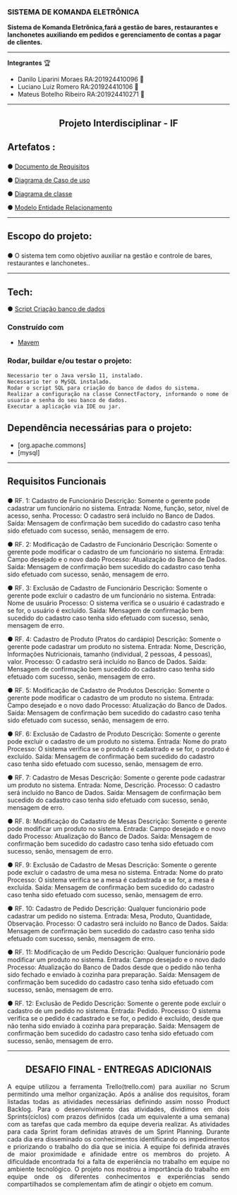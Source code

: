 
 ### SISTEMA DE KOMANDA ELETRÔNICA ###  
 
**Sistema de Komanda Eletrônica,fará a gestão de bares, restaurantes e lanchonetes auxiliando em pedidos
e gerenciamento de contas a pagar de clientes.**
 
*****

 **Integrantes** :trophy:
* Danilo Liparini Moraes RA:201924410096 :rocket:
* Luciano Luiz Romero RA:201924410106 :rocket:
* Mateus Botelho Ribeiro RA:201924410271 :rocket:
******
<h2 align="center"> Projeto Interdisciplinar - IF</h2> 

## **Artefatos :** <h3>
 
● [Documento de Requisitos](https://github.com/Projeto-Interdisicplinar-ifsuldeminas/komanda-eletronica/blob/develop/Artefatos/Documento_de_Requisitos_-_Komanda_Eletr%C3%B4nica_Final.pdf)

● [Diagrama de Caso de uso](https://github.com/Projeto-Interdisicplinar-ifsuldeminas/komanda-eletronica/blob/develop/Artefatos/Diagrama_de_Casos_de_Uso_Final.pdf)

● [Diagrama de classe](https://github.com/Projeto-Interdisicplinar-ifsuldeminas/komanda-eletronica/blob/develop/Artefatos/Diagrama%20de%20Classes_Final.pdf)

● [Modelo Entidade Relacionamento](https://github.com/Projeto-Interdisicplinar-ifsuldeminas/komanda-eletronica/blob/develop/Artefatos/MER_Final.pdf)

****** 
## **Escopo do projeto:** <h3>

● O sistema tem como objetivo auxiliar na gestão e controle de bares, restaurantes e
lanchonetes..

****** 
## Tech: 
● [Script Criação banco de dados](https://github.com/Projeto-Interdisicplinar-ifsuldeminas/komanda-eletronica/blob/develop/ScriptBancodeDados/bancodedados.sql)

### Construído com 

* [Mavem](https://maven.apache.org/)

<h3> Rodar, buildar e/ou testar o projeto:</h3>

```
Necessario ter o Java versão 11, instalado. 
Necessario ter o MySQL instalado. 
Rodar o script SQL para criação do banco de dados do sistema.
Realizar a configuração na classe ConnectFactory, informando o nome de usuario e senha do seu banco de dados. 
Executar a aplicação via IDE ou jar.  
```
## Dependência necessárias para o projeto:

* [org.apache.commons]
* [mysql]




****** 
## **Requisitos Funcionais** <h3>
● RF. 1: Cadastro de Funcionário
Descrição: Somente o gerente pode cadastrar um funcionário no sistema.
Entrada: Nome, função, setor, nível de acesso, senha.
Processo: O cadastro será incluído no Banco de Dados.
Saída: Mensagem de confirmação bem sucedido do cadastro caso tenha sido
efetuado com sucesso, senão, mensagem de erro.
  
● RF. 2: Modificação de Cadastro de Funcionário
Descrição: Somente o gerente pode modificar o cadastro de um funcionário no
sistema.
Entrada: Campo desejado e o novo dado
Processo: Atualização do Banco de Dados.
Saída: Mensagem de confirmação bem sucedido do cadastro caso tenha sido
efetuado com sucesso, senão, mensagem de erro.

● RF. 3: Exclusão de Cadastro de Funcionário
Descrição: Somente o gerente pode excluir o cadastro de um funcionário no
sistema.
Entrada: Nome de usuário
Processo: O sistema verifica se o usuário é cadastrado e se for, o usuário é
excluído.
Saída: Mensagem de confirmação bem sucedido do cadastro caso tenha sido
efetuado com sucesso, senão, mensagem de erro.

● RF. 4: Cadastro de Produto (Pratos do cardápio)
Descrição: Somente o gerente pode cadastrar um produto no sistema.
Entrada: Nome, Descrição, Informações Nutricionais, tamanho (individual, 2
pessoas, 4 pessoas), valor.
Processo: O cadastro será incluído no Banco de Dados.
Saída: Mensagem de confirmação bem sucedido do cadastro caso tenha sido
efetuado com sucesso, senão, mensagem de erro.

● RF. 5: Modificação de Cadastro de Produtos
Descrição: Somente o gerente pode modificar o cadastro de um produto no
sistema.
Entrada: Campo desejado e o novo dado
Processo: Atualização do Banco de Dados.
Saída: Mensagem de confirmação bem sucedido do cadastro caso tenha sido
efetuado com sucesso, senão, mensagem de erro.

● RF. 6: Exclusão de Cadastro de Produto
Descrição: Somente o gerente pode excluir o cadastro de um produto no sistema.
Entrada: Nome do prato
Processo: O sistema verifica se o produto é cadastrado e se for, o produto é
excluído.
Saída: Mensagem de confirmação bem sucedido do cadastro caso tenha sido
efetuado com sucesso, senão, mensagem de erro.

● RF. 7: Cadastro de Mesas
Descrição: Somente o gerente pode cadastrar um produto no sistema.
Entrada: Nome, Descrição.
Processo: O cadastro será incluído no Banco de Dados.
Saída: Mensagem de confirmação bem sucedido do cadastro caso tenha sido
efetuado com sucesso, senão, mensagem de erro.

● RF. 8: Modificação do Cadastro de Mesas
Descrição: Somente o gerente pode modificar um produto no sistema.
Entrada: Campo desejado e o novo dado
Processo: Atualização do Banco de Dados.
Saída: Mensagem de confirmação bem sucedido do cadastro caso tenha sido
efetuado com sucesso, senão, mensagem de erro.

● RF. 9: Exclusão de Cadastro de Mesas
Descrição: Somente o gerente pode excluir o cadastro de uma mesa no sistema.
Entrada: Nome do prato
Processo: O sistema verifica se a mesa é cadastrada e se for, a mesa é excluída.
Saída: Mensagem de confirmação bem sucedido do cadastro caso tenha sido
efetuado com sucesso, senão, mensagem de erro.

● RF. 10: Cadastro de Pedido
Descrição: Qualquer funcionário pode cadastrar um pedido no sistema.
Entrada: Mesa, Produto, Quantidade, Observação.
Processo: O cadastro será incluído no Banco de Dados.
Saída: Mensagem de confirmação bem sucedido do cadastro caso tenha sido
efetuado com sucesso, senão, mensagem de erro.

● RF. 11: Modificação de um Pedido
Descrição: Qualquer funcionário pode modificar um produto no sistema.
Entrada: Campo desejado e o novo dado
Processo: Atualização do Banco de Dados desde que o pedido não tenha sido
fechado e enviado à cozinha para preparação.
Saída: Mensagem de confirmação bem sucedido do cadastro caso tenha sido
efetuado com sucesso, senão, mensagem de erro.

● RF. 12: Exclusão de Pedido
Descrição: Somente o gerente pode excluir o cadastro de um pedido no sistema.
Entrada: Pedido.
Processo: O sistema verifica se o pedido é cadastrado e se for, o pedido é
excluído, desde que não tenha sido enviado à cozinha para preparação.
Saída: Mensagem de confirmação bem sucedido do cadastro caso tenha sido
efetuado com sucesso, senão, mensagem de erro.

******

<h2 align="center" > DESAFIO FINAL - ENTREGAS ADICIONAIS </h2>

<p align="justify"> A equipe utilizou a ferramenta Trello(trello.com) para auxiliar no Scrum permitindo uma melhor organização.
Após a análise dos requisitos, foram listadas todas as atividades necessárias definindo assim nosso Product Backlog. Para o desenvolvimento das atividades, dividimos em dois Sprints(ciclos) com prazos definidos (cada um equivalente a uma semana) com as tarefas que cada membro da equipe deveria realizar. As atividades para cada Sprint foram definidas através de um Sprint Planning. Durante cada dia era disseminado os conhecimentos identificando os impedimentos e priorizando o trabalho do dia que se inicia.
A equipe foi definida através de maior proximidade e afinidade entre os membros do projeto.
A dificuldade encontrada foi a falta de experiência no trabalho em equipe no ambiente tecnológico.
O projeto nos mostrou a importância do trabalho em equipe onde os diferentes conhecimentos e experiências sendo compartilhados se complementam afim de atingir o objeto em comum.</p>






